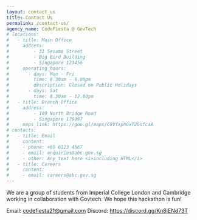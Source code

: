 ```yaml
---
layout: contact_us
title: Contact Us
permalink: /contact-us/
agency_name: CodeFiesta @ GovTech
# locations:
#   - title: Main Office
#     address:
#         - 31 Sesame Street
#         - Big Bird Building
#         - Singapore 123456
#     operating_hours:
#       - days: Mon - Fri
#         time: 8.30am - 6.00pm
#         description: Closed on Public Holidays
#       - days: Sat
#         time: 8.30am - 12.00pm
#   - title: Branch Office
#     address:
#         - 109 North Bridge Road
#         - Singapore 179097
#     maps_link: https://goo.gl/maps/C8VfxphGxT2GsfcaA
# contacts:
#   - title: Email
#     content:
#     - phone: +65 6123 4567
#     - email: enquiries@abc.gov.sg
#     - other: Any text here <i>including HTML</i>
#   - title: Careers
#     content:
#     - email: careers@abc.gov.sg
---
```

We are a group of students from Imperial College London and Cambridge working in collaboration with Govtech. We hope this hackathon is fun!

Email: <codefiesta21@gmail.com>
Discord: <https://discord.gg/Kn8jENd73T>
